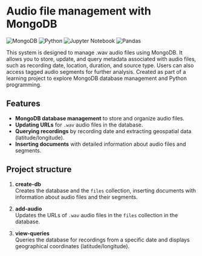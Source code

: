 # Audio file management with MongoDB

![MongoDB](https://img.shields.io/badge/MongoDB-%234ea94b.svg?style=for-the-badge&logo=mongodb&logoColor=white)
![Python](https://img.shields.io/badge/python-3670A0?style=for-the-badge&logo=python&logoColor=ffdd54)
![Jupyter Notebook](https://img.shields.io/badge/jupyter-%23FA0F00.svg?style=for-the-badge&logo=jupyter&logoColor=white)
![Pandas](https://img.shields.io/badge/pandas-%23150458.svg?style=for-the-badge&logo=pandas&logoColor=white)

This system is designed to manage .wav audio files using MongoDB. It allows you to store, update, and query metadata associated with audio files, such as recording date, location, duration, and source type. Users can also access tagged audio segments for further analysis. Created as part of a learning project to explore MongoDB database management and Python programming.

## Features

- **MongoDB database management** to store and organize audio files.
- **Updating URLs** for `.wav` audio files in the database.
- **Querying recordings** by recording date and extracting geospatial data (latitude/longitude).
- **Inserting documents** with detailed information about audio files and segments.

## Project structure

1. **create-db**  
   Creates the database and the `files` collection, inserting documents with information about audio files and their segments.

2. **add-audio**  
   Updates the URLs of `.wav` audio files in the `files` collection in the database.

3. **view-queries**  
   Queries the database for recordings from a specific date and displays geographical coordinates (latitude/longitude).
